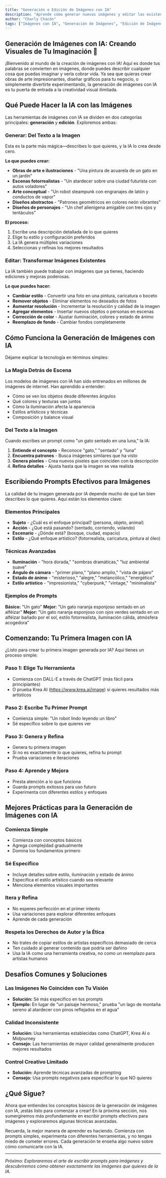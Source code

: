```yaml
---
title: "Generación o Edición de Imágenes con IA"
description: "Aprende cómo generar nuevas imágenes y editar las existentes usando herramientas impulsadas por IA"
author: "Charly Chacón"
tags: ["Imágenes con IA", "Generación de Imágenes", "Edición de Imágenes", "Creación de Contenido"]
---
```


## Generación de Imágenes con IA: Creando Visuales de Tu Imaginación 🎨

¡Bienvenido al mundo de la creación de imágenes con IA! Aquí es donde tus palabras se convierten en imágenes, donde puedes describir cualquier cosa que puedas imaginar y verla cobrar vida. Ya sea que quieras crear obras de arte impresionantes, diseñar gráficos para tu negocio, o simplemente divertirte experimentando, la generación de imágenes con IA es tu puerta de entrada a la creatividad visual ilimitada.

## Qué Puede Hacer la IA con las Imágenes

Las herramientas de imágenes con IA se dividen en dos categorías principales: **generación** y **edición**. Exploremos ambas:

### **Generar: Del Texto a la Imagen**

Esta es la parte más mágica—describes lo que quieres, y la IA lo crea desde cero.

**Lo que puedes crear:**

- **Obras de arte e ilustraciones** - "Una pintura de acuarela de un gato en un jardín"
- **Escenas fotorrealistas** - "Un atardecer sobre una ciudad futurista con autos voladores"
- **Arte conceptual** - "Un robot steampunk con engranajes de latón y conductos de vapor"
- **Diseños abstractos** - "Patrones geométricos en colores neón vibrantes"
- **Diseños de personajes** - "Un chef alienígena amigable con tres ojos y tentáculos"

**El proceso:**

1. Escribe una descripción detallada de lo que quieres
2. Elige tu estilo y configuración preferidos
3. La IA genera múltiples variaciones
4. Seleccionas y refinas los mejores resultados

### **Editar: Transformar Imágenes Existentes**

La IA también puede trabajar con imágenes que ya tienes, haciendo ediciones y mejoras poderosas.

**Lo que puedes hacer:**

- **Cambiar estilo** - Convertir una foto en una pintura, caricatura o boceto
- **Remover objetos** - Eliminar elementos no deseados de fotos
- **Aumentar resolución** - Incrementar la resolución y calidad de la imagen
- **Agregar elementos** - Insertar nuevos objetos o personas en escenas
- **Corrección de color** - Ajustar iluminación, colores y estado de ánimo
- **Reemplazo de fondo** - Cambiar fondos completamente

## Cómo Funciona la Generación de Imágenes con IA

Déjame explicar la tecnología en términos simples:

### **La Magia Detrás de Escena**

Los modelos de imágenes con IA han sido entrenados en millones de imágenes de internet. Han aprendido a entender:

- Cómo se ven los objetos desde diferentes ángulos
- Qué colores y texturas van juntos
- Cómo la iluminación afecta la apariencia
- Estilos artísticos y técnicas
- Composición y balance visual

### **Del Texto a la Imagen**

Cuando escribes un prompt como "un gato sentado en una luna," la IA:

1. **Entiende el concepto** - Reconoce "gato," "sentado" y "luna"
2. **Encuentra patrones** - Busca imágenes similares que ha visto
3. **Genera píxeles** - Crea nuevos píxeles que coinciden con la descripción
4. **Refina detalles** - Ajusta hasta que la imagen se vea realista

## Escribiendo Prompts Efectivos para Imágenes

La calidad de tu imagen generada por IA depende mucho de qué tan bien describes lo que quieres. Aquí están los elementos clave:

### **Elementos Principales**

- **Sujeto** - ¿Cuál es el enfoque principal? (persona, objeto, animal)
- **Acción** - ¿Qué está pasando? (sentado, corriendo, volando)
- **Escenario** - ¿Dónde está? (bosque, ciudad, espacio)
- **Estilo** - ¿Qué enfoque artístico? (fotorrealista, caricatura, pintura al óleo)

### **Técnicas Avanzadas**

- **Iluminación** - "hora dorada," "sombras dramáticas," "luz ambiental suave"
- **Ángulo de cámara** - "primer plano," "plano amplio," "vista de pájaro"
- **Estado de ánimo** - "misterioso," "alegre," "melancólico," "energético"
- **Estilo artístico** - "impresionista," "cyberpunk," "vintage," "minimalista"

### **Ejemplos de Prompts**

**Básico:** "Un gato"
**Mejor:** "Un gato naranja esponjoso sentado en un alféizar"
**Mejor:** "Un gato naranja esponjoso con ojos verdes sentado en un alféizar bañado por el sol, estilo fotorrealista, iluminación cálida, atmósfera acogedora"

## Comenzando: Tu Primera Imagen con IA

¿Listo para crear tu primera imagen generada por IA? Aquí tienes un proceso simple:

### **Paso 1: Elige Tu Herramienta**

- Comienza con DALL-E a través de ChatGPT (más fácil para principiantes)
- O prueba Krea AI (https://www.krea.ai/image) si quieres resultados más artísticos

### **Paso 2: Escribe Tu Primer Prompt**

- Comienza simple: "Un robot lindo leyendo un libro"
- Sé específico sobre lo que quieres ver

### **Paso 3: Genera y Refina**

- Genera tu primera imagen
- Si no es exactamente lo que quieres, refina tu prompt
- Prueba variaciones e iteraciones

### **Paso 4: Aprende y Mejora**

- Presta atención a lo que funciona
- Guarda prompts exitosos para uso futuro
- Experimenta con diferentes estilos y enfoques

## Mejores Prácticas para la Generación de Imágenes con IA

### **Comienza Simple**

- Comienza con conceptos básicos
- Agrega complejidad gradualmente
- Domina los fundamentos primero

### **Sé Específico**

- Incluye detalles sobre estilo, iluminación y estado de ánimo
- Especifica el estilo artístico cuando sea relevante
- Menciona elementos visuales importantes

### **Itera y Refina**

- No esperes perfección en el primer intento
- Usa variaciones para explorar diferentes enfoques
- Aprende de cada generación

### **Respeta los Derechos de Autor y la Ética**

- No trates de copiar estilos de artistas específicos demasiado de cerca
- Ten cuidado al generar contenido que podría ser dañino
- Usa la IA como una herramienta creativa, no como un reemplazo para artistas humanos

## Desafíos Comunes y Soluciones

### **Las Imágenes No Coinciden con Tu Visión**

- **Solución:** Sé más específico en tus prompts
- **Ejemplo:** En lugar de "un paisaje hermoso," prueba "un lago de montaña sereno al atardecer con pinos reflejados en el agua"

### **Calidad Inconsistente**

- **Solución:** Usa herramientas establecidas como ChatGPT, Krea AI o Midjourney
- **Consejo:** Las herramientas de mayor calidad generalmente producen mejores resultados

### **Control Creativo Limitado**

- **Solución:** Aprende técnicas avanzadas de prompting
- **Consejo:** Usa prompts negativos para especificar lo que NO quieres

## ¿Qué Sigue?

Ahora que entiendes los conceptos básicos de la generación de imágenes con IA, ¡estás listo para comenzar a crear! En la próxima sección, nos sumergiremos más profundamente en escribir prompts efectivos para imágenes y exploraremos algunas técnicas avanzadas.

Recuerda, la mejor manera de aprender es haciendo. Comienza con prompts simples, experimenta con diferentes herramientas, y no tengas miedo de cometer errores. Cada generación te enseña algo nuevo sobre cómo comunicarte con la IA.

---

_Próximo: Exploraremos el arte de escribir prompts para imágenes y descubriremos cómo obtener exactamente las imágenes que quieres de la IA._
